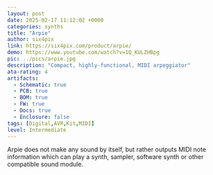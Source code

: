 ```yaml
---
layout: post
date: 2025-02-17 11:12:02 +0000
categories: synths
title: "Arpie"
author: six4pix
link: https://six4pix.com/product/arpie/
demo: https://www.youtube.com/watch?v=1Q_KULZHBpg
pic: ../pics/arpie.jpg
description: "Compact, highly-functional, MIDI arpeggiator"
ata-rating: 4
artifacts:
  - Schematic: true
  - PCB: true
  - BOM: true
  - FW: true
  - Docs: true
  - Enclosure: false
tags: [Digital,AVR,Kit,MIDI]
level: Intermediate
---
```


Arpie does not make any sound by itself, but rather outputs MIDI note information which can play a synth, sampler, software synth or other compatible sound module.
